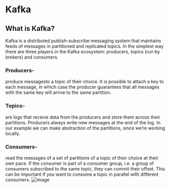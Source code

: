 # Kafka
## What is Kafka?
Kafka is a distributed publish-subscribe messaging system that maintains feeds of messages in partitioned and replicated topics. In the simplest way there are three players in the Kafka ecosystem: producers, topics (run by brokers) and consumers.
### Producers- 
produce messagesto a topic of their choice. It is possible to attach a key to each message, in which case the producer guarantees that all messages with the same key will arrive to the same partition.
### Topics-
are logs that receive data from the producers and store them across their partitions. Producers always write new messages at the end of the log. In our example we can make abstraction of the partitions, since we’re working locally.
### Consumers-
read the messages of a set of partitions of a topic of their choice at their own pace. If the consumer is part of a consumer group, i.e. a group of consumers subscribed to the same topic, they can commit their offset. This can be important if you want to consume a topic in parallel with different consumers.
![image](https://user-images.githubusercontent.com/70899814/156561339-14119d48-2e79-4152-82a1-6659215b5401.png)
